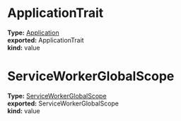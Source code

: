 # ApplicationTrait        
  
**Type:** [Application](./Module:-traits::Application#application)        
**exported:** ApplicationTrait        
**kind:** value        
  
  
  
# ServiceWorkerGlobalScope      
  
**Type:** [ServiceWorkerGlobalScope](./Module:-traits::ServiceWorkerGlobalScope#serviceworkerglobalscope)      
**exported:** ServiceWorkerGlobalScope      
**kind:** value      
  
  
  
